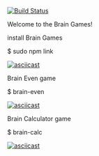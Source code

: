 [![Build Status](https://travis-ci.org/x0xl0ma/frontend-project-lvl1.svg?branch=master)](https://travis-ci.org/x0xl0ma/frontend-project-lvl1)

Welcome to the Brain Games! 

install Brain Games 

$ sudo npm link

[![asciicast](https://asciinema.org/a/NiA3ekjme8HeL5JgawmVuYth8.svg)](https://asciinema.org/a/NiA3ekjme8HeL5JgawmVuYth8)


Brain Even game

$ brain-even

[![asciicast](https://asciinema.org/a/OxlI56o02bOCTVNlg9ut2P8Yi.svg)](https://asciinema.org/a/OxlI56o02bOCTVNlg9ut2P8Yi)


Brain Calculator game

$ brain-calc

[![asciicast](https://asciinema.org/a/zYcok34ZuqkVVUZG9CsfRro5j.svg)](https://asciinema.org/a/zYcok34ZuqkVVUZG9CsfRro5j)






